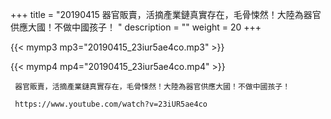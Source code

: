 +++
title = "20190415  器官販賣，活摘產業鏈真實存在，毛骨悚然！大陸為器官供應大國！不做中國孩子！ "
description = ""
weight = 20
+++

{{< mymp3 mp3="20190415_23iur5ae4co.mp3" >}}

{{< mymp4 mp4="20190415_23iur5ae4co.mp4" >}}

     器官販賣，活摘產業鏈真實存在，毛骨悚然！大陸為器官供應大國！不做中國孩子！ 
     
     https://www.youtube.com/watch?v=23iUR5ae4co 

